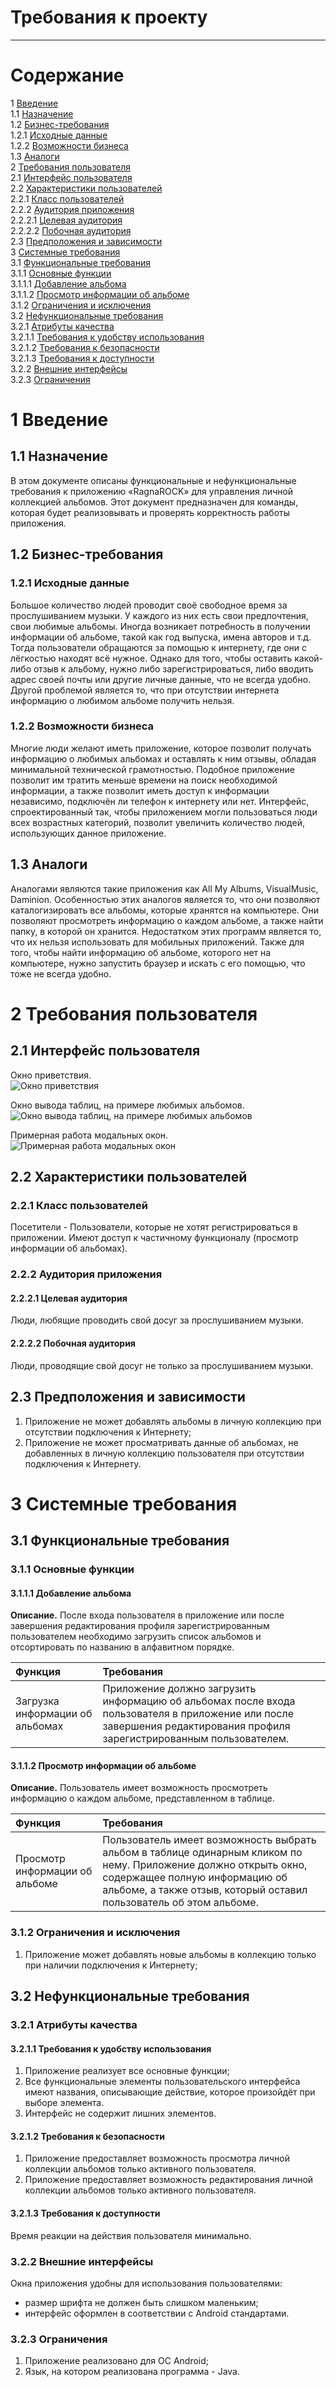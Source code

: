 # Требования к проекту
---

# Содержание
1 [Введение](#intro)  
1.1 [Назначение](#appointment)  
1.2 [Бизнес-требования](#business_requirements)  
1.2.1 [Исходные данные](#initial_data)  
1.2.2 [Возможности бизнеса](#business_opportunities)   
1.3 [Аналоги](#analogues)  
2 [Требования пользователя](#user_requirements)  
2.1 [Интерфейс пользователя](#user_interface)  
2.2 [Характеристики пользователей](#user_specifications)  
2.2.1 [Класс пользователей](#user_classes)  
2.2.2 [Аудитория приложения](#application_audience)  
2.2.2.1 [Целевая аудитория](#target_audience)  
2.2.2.2 [Побочная аудитория](#collateral_audience)  
2.3 [Предположения и зависимости](#assumptions_and_dependencies)  
3 [Системные требования](#system_requirements)  
3.1 [Функциональные требования](#functional_requirements)  
3.1.1 [Основные функции](#main_functions)   
3.1.1.1 [Добавление альбома](#add_album)  
3.1.1.2 [Просмотр информации об альбоме](#view_information_about_an_album)   
3.1.2 [Ограничения и исключения](#restrictions_and_exclusions)  
3.2 [Нефункциональные требования](#non-functional_requirements)  
3.2.1 [Атрибуты качества](#quality_attributes)  
3.2.1.1 [Требования к удобству использования](#requirements_for_ease_of_use)  
3.2.1.2 [Требования к безопасности](#security_requirements)  
3.2.1.3 [Требования к доступности](#access_requirements)  
3.2.2 [Внешние интерфейсы](#external_interfaces)  
3.2.3 [Ограничения](#restrictions)

<a name="intro"/>

# 1 Введение

<a name="appointment"/>

## 1.1 Назначение
В этом документе описаны функциональные и нефункциональные требования к приложению «RagnaROCK» для управления личной коллекцией альбомов. Этот документ предназначен для команды, которая будет реализовывать и проверять корректность работы приложения.

<a name="business_requirements"/>

## 1.2 Бизнес-требования

<a name="initial_data"/>

### 1.2.1 Исходные данные
Большое количество людей проводит своё свободное время за прослушиванием музыки. У каждого из них есть свои предпочтения, свои любимые альбомы. Иногда возникает потребность в получении информации об альбоме, такой как год выпуска, имена авторов и т.д. Тогда пользователи обращаются за помощью к интернету, где они с лёгкостью находят всё нужное. Однако для того, чтобы оставить какой-либо отзыв к альбому, нужно либо зарегистрироваться, либо вводить адрес своей почты или другие личные данные, что не всегда удобно. Другой проблемой является то, что при отсутствии интернета информацию о любимом альбоме получить нельзя.

<a name="business_opportunities"/>

### 1.2.2 Возможности бизнеса
Многие люди желают иметь приложение, которое позволит получать информацию о любимых альбомах и оставлять к ним отзывы, обладая минимальной технической грамотностью. Подобное приложение позволит им тратить меньше времени на поиск необходимой информации, а также позволит иметь доступ к информации независимо, подключён ли телефон к интернету или нет. Интерфейс, спроектированный так, чтобы приложением могли пользоваться люди всех возрастных категорий, позволит увеличить количество людей, использующих данное приложение.

<a name="analogues"/>

## 1.3 Аналоги
Аналогами являются такие приложения как All My Albums, VisualMusic, Daminion. Особенностью этих аналогов является то, что они позволяют каталогизировать все альбомы, которые хранятся на компьютере. Они позволяют просмотреть информацию о каждом альбоме, а также найти папку, в которой он хранится. Недостатком этих программ является то, что их нельзя использовать для мобильных приложений. Также для того, чтобы найти информацию об альбоме, которого нет на компьютере, нужно запустить браузер и искать с его помощью, что тоже не всегда удобно.

<a name="user_requirements"/>

# 2 Требования пользователя

<a name="user_interface"/>

## 2.1 Интерфейс пользователя
Окно приветствия.  
![Окно приветствия](https://github.com/dstpia/MusicRecommends/tree/master/mockups/home.png)

Окно вывода таблиц, на примере любимых альбомов.  
![Окно вывода таблиц, на примере любимых альбомов](https://github.com/dstpia/MusicRecommends/tree/master/mockups/table.png)

Примерная работа модальных окон.  
![Примерная работа модальных окон](https://github.com/dstpia/MusicRecommends/tree/master/mockups/modal.png)

<a name="user_specifications"/>

## 2.2 Характеристики пользователей

<a name="user_classes"/>

### 2.2.1 Класс пользователей

Посетители - Пользователи, которые не хотят регистрироваться в приложении. Имеют доступ к частичному функционалу (просмотр информации об альбомах).

<a name="application_audience"/>

### 2.2.2 Аудитория приложения

<a name="target_audience"/>

#### 2.2.2.1 Целевая аудитория
Люди, любящие проводить свой досуг за прослушиванием музыки.

<a name="collateral_audience"/>

#### 2.2.2.2 Побочная аудитория
Люди, проводящие свой досуг не только за прослушиванием музыки.

<a name="assumptions_and_dependencies"/>

## 2.3 Предположения и зависимости
1. Приложение не может добавлять альбомы в личную коллекцию при отсутствии подключения к Интернету;
2. Приложение не может просматривать данные об альбомах, не добавленных в личную коллекцию пользователя при отсутствии подключения к Интернету.

<a name="system_requirements"/>

# 3 Системные требования

<a name="functional_requirements"/>

## 3.1 Функциональные требования

<a name="main_functions"/>

### 3.1.1 Основные функции

<a name="add_album"/>

#### 3.1.1.1 Добавление альбома
**Описание.** После входа пользователя в приложение или после завершения редактирования профиля зарегистрированным пользователем необходимо загрузить список альбомов и отсортировать по названию в алфавитном порядке.

| Функция | Требования |
|:---|:---|
| Загрузка информации об альбомах | Приложение должно загрузить информацию об альбомах после входа пользователя в приложение или после завершения редактирования профиля зарегистрированным пользователем. |

<a name="view_information_about_an_album"/>

#### 3.1.1.2 Просмотр информации об альбоме
**Описание.** Пользователь имеет возможность просмотреть информацию о каждом альбоме, представленном в таблице.

| Функция | Требования |
|:---|:---|
| Просмотр информации об альбоме | Пользователь имеет возможность выбрать альбом в таблице одинарным кликом по нему. Приложение должно открыть окно, содержащее полную информацию об альбоме, а также отзыв, который оставил пользователь об этом альбоме. |

<a name="restrictions_and_exclusions"/>

### 3.1.2 Ограничения и исключения
1. Приложение может добавлять новые альбомы в коллекцию только при наличии подключения к Интернету;

<a name="non-functional_requirements"/>

## 3.2 Нефункциональные требования

<a name="quality_attributes"/>

### 3.2.1 Атрибуты качества

<a name="requirements_for_ease_of_use"/>

#### 3.2.1.1 Требования к удобству использования
1. Приложение реализует все основные функции;
2. Все функциональные элементы пользовательского интерфейса имеют названия, описывающие действие, которое произойдёт при выборе элемента.
3. Интерфейс не содержит лишних элементов.

<a name="security_requirements"/>

#### 3.2.1.2 Требования к безопасности
1. Приложение предоставляет возможность просмотра личной коллекции альбомов только активного пользователя.
2. Приложение предоставляет возможность редактирования личной коллекции альбомов только активного пользователя.

<a name="access_requirements"/>

#### 3.2.1.3 Требования к доступности
Время реакции на действия пользователя минимально.

<a name="external_interfaces"/>

### 3.2.2 Внешние интерфейсы
Окна приложения удобны для использования пользователями:
* размер шрифта не должен быть слишком маленьким;
* интерфейс оформлен в соответствии с Android стандартами. 

<a name="restrictions"/>

### 3.2.3 Ограничения
1. Приложение реализовано для ОС Android;
2. Язык, на котором реализована программа - Java.